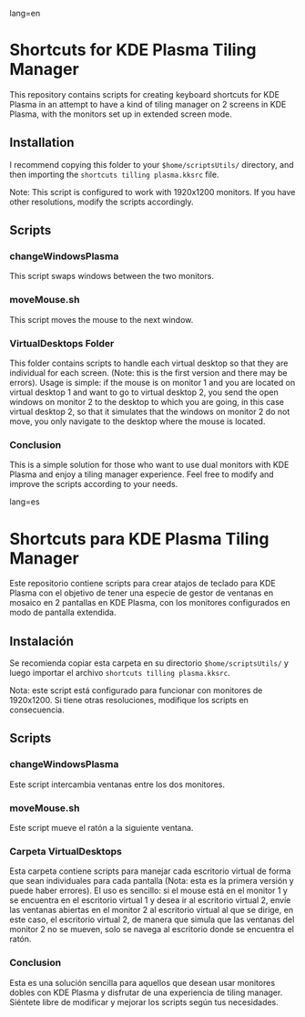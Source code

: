 lang=en
# Shortcuts for KDE Plasma Tiling Manager

This repository contains scripts for creating keyboard shortcuts for KDE Plasma in an attempt to have a kind of tiling manager on 2 screens in KDE Plasma, with the monitors set up in extended screen mode.

## Installation

I recommend copying this folder to your `$home/scriptsUtils/` directory, and then importing the `shortcuts tilling plasma.kksrc` file.

Note: This script is configured to work with 1920x1200 monitors. If you have other resolutions, modify the scripts accordingly.

## Scripts

### changeWindowsPlasma

This script swaps windows between the two monitors.

### moveMouse.sh

This script moves the mouse to the next window.

### VirtualDesktops Folder

This folder contains scripts to handle each virtual desktop so that they are individual for each screen. (Note: this is the first version and there may be errors). Usage is simple: if the mouse is on monitor 1 and you are located on virtual desktop 1 and want to go to virtual desktop 2, you send the open windows on monitor 2 to the desktop to which you are going, in this case virtual desktop 2, so that it simulates that the windows on monitor 2 do not move, you only navigate to the desktop where the mouse is located.

### Conclusion

This is a simple solution for those who want to use dual monitors with KDE Plasma and enjoy a tiling manager experience. Feel free to modify and improve the scripts according to your needs.

lang=es

# Shortcuts para KDE Plasma Tiling Manager

Este repositorio contiene scripts para crear atajos de teclado para KDE Plasma con el objetivo de tener una especie de gestor de ventanas en mosaico en 2 pantallas en KDE Plasma, con los monitores configurados en modo de pantalla extendida.

## Instalación

Se recomienda copiar esta carpeta en su directorio `$home/scriptsUtils/` y luego importar el archivo `shortcuts tilling plasma.kksrc`.

Nota: este script está configurado para funcionar con monitores de 1920x1200. Si tiene otras resoluciones, modifique los scripts en consecuencia.

## Scripts

### changeWindowsPlasma

Este script intercambia ventanas entre los dos monitores.

### moveMouse.sh

Este script mueve el ratón a la siguiente ventana.

### Carpeta VirtualDesktops

Esta carpeta contiene scripts para manejar cada escritorio virtual de forma que sean individuales para cada pantalla (Nota: esta es la primera versión y puede haber errores). El uso es sencillo: si el mouse está en el monitor 1 y se encuentra en el escritorio virtual 1 y desea ir al escritorio virtual 2, envíe las ventanas abiertas en el monitor 2 al escritorio virtual al que se dirige, en este caso, el escritorio virtual 2, de manera que simula que las ventanas del monitor 2 no se mueven, solo se navega al escritorio donde se encuentra el ratón.


### Conclusion

Esta es una solución sencilla para aquellos que desean usar monitores dobles con KDE Plasma y disfrutar de una experiencia de tiling manager. Siéntete libre de modificar y mejorar los scripts según tus necesidades.
